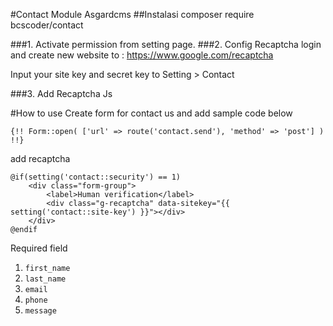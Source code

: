 #Contact Module Asgardcms
##Instalasi
    composer require bcscoder/contact

###1. Activate permission from setting page.
###2. Config Recaptcha
login and create new website to : https://www.google.com/recaptcha

Input your site key and secret key to Setting > Contact

###3. Add Recaptcha Js
    <script src='https://www.google.com/recaptcha/api.js'></script>

#How to use
Create form for contact us and add sample code below

    {!! Form::open( ['url' => route('contact.send'), 'method' => 'post'] ) !!}
    
add recaptcha

    @if(setting('contact::security') == 1)
        <div class="form-group">
            <label>Human verification</label>
            <div class="g-recaptcha" data-sitekey="{{ setting('contact::site-key') }}"></div>
        </div>
    @endif
    
Required field
1. `first_name`
2. `last_name`
3. `email`
4. `phone`
5. `message`